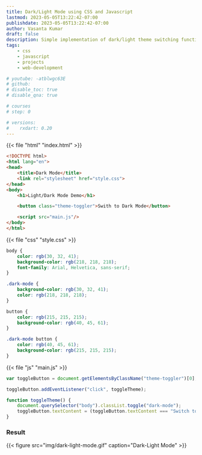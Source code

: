 ```yaml
---
title: Dark/Light Mode using CSS and Javascript
lastmod: 2023-05-05T13:22:42-07:00
publishdate: 2023-05-05T13:22:42-07:00
author: Vasanta Kumar
draft: false
description: Simple implementation of dark/light theme switching functionality in a website.
tags: 
    - css
    - javascript
    - projects
    - web-development

# youtube: -atblwgc63E
# github: 
# disable_toc: true
# disable_qna: true

# courses
# step: 0

# versions:
#    rxdart: 0.20
---
```



{{< file "html" "index.html" >}}
```html
<!DOCTYPE html>
<html lang="en">
<head>
    <title>Dark Mode</title>
    <link rel="stylesheet" href="style.css">
</head>
<body>
    <h1>Light/Dark Mode Demo</h1>

    <button class="theme-toggler">Swith to Dark Mode</button>

    <script src="main.js"/>
</body>
</html>
```

{{< file "css" "style.css" >}}
```css
body {
    color: rgb(30, 32, 41);
    background-color: rgb(218, 218, 218);
    font-family: Arial, Helvetica, sans-serif;
}

.dark-mode {
    background-color: rgb(30, 32, 41);
    color: rgb(218, 218, 218);
}

button {
    color: rgb(215, 215, 215);
    background-color: rgb(40, 45, 61);
}

.dark-mode button {
    color: rgb(40, 45, 61);
    background-color: rgb(215, 215, 215);
}
```

{{< file "js" "main.js" >}}
```js
var toggleButton = document.getElementsByClassName("theme-toggler")[0];

toggleButton.addEventListener("click", toggleTheme);

function toggleTheme() {
    document.querySelector("body").classList.toggle("dark-mode");
    toggleButton.textContent = (toggleButton.textContent === "Switch to Light Mode")? "Switch to Dark Mode" : "Switch to Light Mode";
}
```

### Result

{{< figure src="img/dark-light-mode.gif" caption="Dark-Light Mode" >}}
